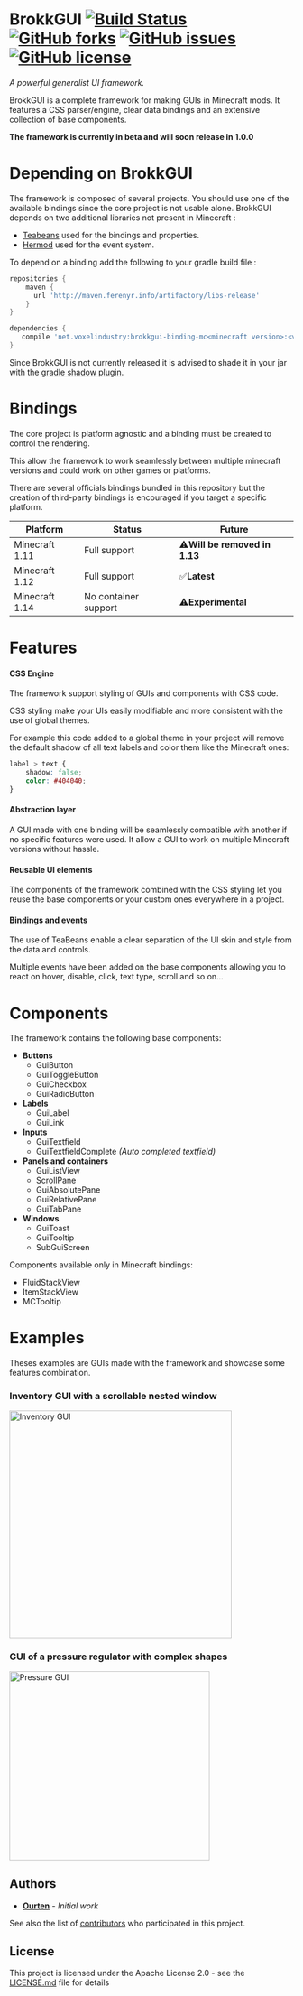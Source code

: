 # BrokkGUI [![Build Status](https://img.shields.io/travis/VoxelIndustry/BrokkGUI.svg?style=flat-square)](https://travis-ci.org/VoxelIndustry/BrokkGUI) [![GitHub forks](https://img.shields.io/github/forks/voxelindustry/BrokkGUI.svg)](https://github.com/voxelindustry/BrokkGUI/network) [![GitHub issues](https://img.shields.io/github/issues/voxelindustry/BrokkGUI.svg)](https://github.com/voxelindustry/BrokkGUI/issues) [![GitHub license](https://img.shields.io/github/license/voxelindustry/BrokkGUI.svg)](https://github.com/voxelindustry/BrokkGUI/blob/master/LICENSE)

_A powerful generalist UI framework._

BrokkGUI is a complete framework for making GUIs in Minecraft mods. It features a CSS parser/engine, clear data bindings and an extensive collection of base components.

**The framework is currently in beta and will soon release in 1.0.0**

# Depending on BrokkGUI
The framework is composed of several projects. You should use one of the available bindings since the core project is not usable alone.
BrokkGUI depends on two additional libraries not present in Minecraft :
* [Teabeans](https://github.com/Ourten/TeaBeans) used for the bindings and properties.
* [Hermod](https://github.com/VoxelIndustry/Hermod) used for the event system.

To depend on a binding add the following to your gradle build file :
```gradle
repositories {
    maven {
      url 'http://maven.ferenyr.info/artifactory/libs-release'
    }
}

dependencies {
   compile 'net.voxelindustry:brokkgui-binding-mc<minecraft version>:<version number>'
}
```

Since BrokkGUI is not currently released it is advised to shade it in your jar with the [gradle shadow plugin](https://github.com/johnrengelman/shadow).

# Bindings
The core project is platform agnostic and a binding must be created to control the rendering.

This allow the framework to work seamlessly between multiple minecraft versions and could work on other games or platforms.

There are several officials bindings bundled in this repository but the creation of third-party bindings is encouraged if you target a specific platform.

| Platform      | Status    | Future    |
| ------------- | --------- | --------- |
| Minecraft 1.11 | Full support | :warning:**Will be removed in 1.13** |
| Minecraft 1.12 | Full support | :white_check_mark:**Latest** |
| Minecraft 1.14 | No container support | :warning:**Experimental** |

# Features
#### CSS Engine
The framework support styling of GUIs and components with CSS code.

CSS styling make your UIs easily modifiable and more consistent with the use of global themes.

For example this code added to a global theme in your project will remove the default shadow of all text labels and color them like the Minecraft ones:
```css
label > text {
    shadow: false;
    color: #404040;
}
``` 
#### Abstraction layer
A GUI made with one binding will be seamlessly compatible with another if no specific features were used.
It allow a GUI to work on multiple Minecraft versions without hassle.

#### Reusable UI elements
The components of the framework combined with the CSS styling let you reuse the base components or your custom ones everywhere in a project.

#### Bindings and events
The use of TeaBeans enable a clear separation of the UI skin and style from the data and controls.

Multiple events have been added on the base components allowing you to react on hover, disable, click, text type, scroll and so on...

# Components
The framework contains the following base components:
* **Buttons**
  * GuiButton
  * GuiToggleButton
  * GuiCheckbox
  * GuiRadioButton
* **Labels**
  * GuiLabel
  * GuiLink
* **Inputs**
  * GuiTextfield
  * GuiTextfieldComplete _(Auto completed textfield)_
* **Panels and containers**  
  * GuiListView
  * ScrollPane
  * GuiAbsolutePane
  * GuiRelativePane
  * GuiTabPane
* **Windows**
  * GuiToast
  * GuiTooltip
  * SubGuiScreen

Components available only in Minecraft bindings:
* FluidStackView
* ItemStackView
* MCTooltip

# Examples
Theses examples are GUIs made with the framework and showcase some features combination.
### Inventory GUI with a scrollable nested window
<img src="http://i.ferenyr.info/images/storage/provider.gif" alt="Inventory GUI" width="393.5" height="402.5">

### GUI of a pressure regulator with complex shapes
<img src="http://i.ferenyr.info/images/storage/steamvent.gif" alt="Pressure GUI" width="354.5" height="334.5">

## Authors

* **[Ourten](https://github.com/Ourten)** - *Initial work*

See also the list of [contributors](https://github.com/voxelindustry/brokkgui/contributors) who participated in this project.

## License

This project is licensed under the Apache License 2.0 - see the [LICENSE.md](LICENSE.md) file for details